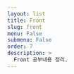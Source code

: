 ```yaml
---
layout: list
title: Front
slug: front
menu: False
submenu: False
order: 7
description: >
  Front 공부내용 정리.
---
```

